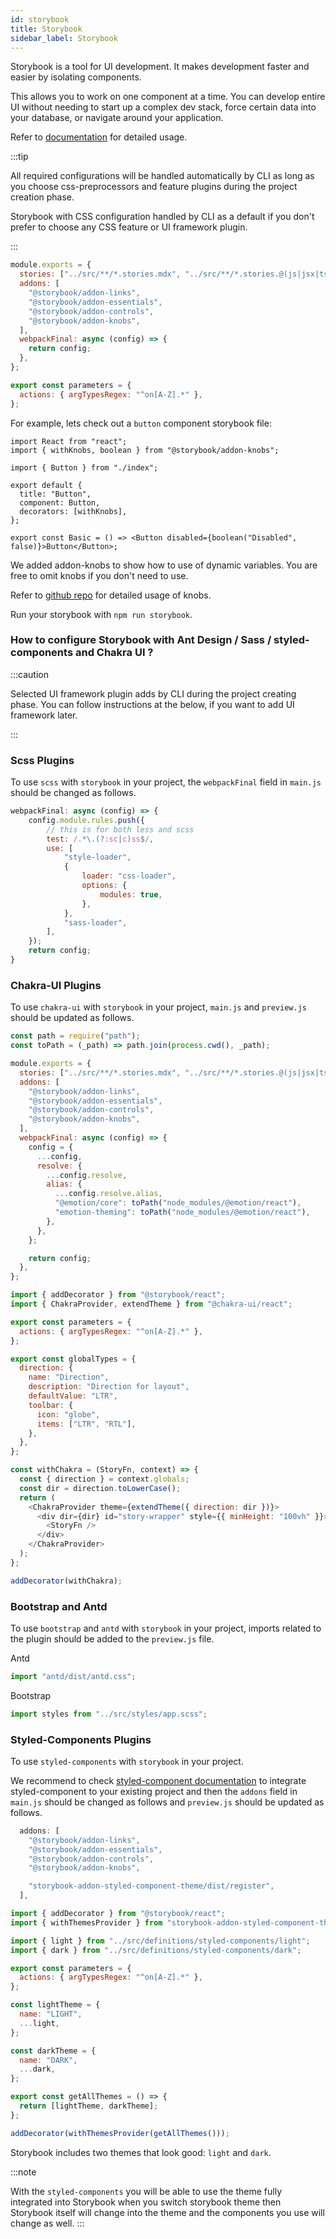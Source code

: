 ```yaml
---
id: storybook
title: Storybook
sidebar_label: Storybook
---
```

  
Storybook is a tool for UI development. It makes development faster and easier by isolating components. 

This allows you to work on one component at a time. You can develop entire UI without needing to start up a complex dev stack, force certain data into your database, or navigate around your application.

Refer to [documentation](https://storybook.js.org/docs/react/get-started/introduction) for detailed usage.

:::tip

All required configurations will be handled automatically by CLI as long as you choose css-preprocessors and feature plugins during the project creation phase.

Storybook with CSS configuration handled by CLI as a default if you don't prefer to choose any CSS feature or UI framework plugin.

:::

```jsx title="storybook/main.js"
module.exports = {
  stories: ["../src/**/*.stories.mdx", "../src/**/*.stories.@(js|jsx|ts|tsx)"],
  addons: [
    "@storybook/addon-links",
    "@storybook/addon-essentials",
    "@storybook/addon-controls",
    "@storybook/addon-knobs",
  ],
  webpackFinal: async (config) => {
    return config;
  },
};
```

```js title="storybook/preview.js"
export const parameters = {
  actions: { argTypesRegex: "^on[A-Z].*" },
};
```

For example, lets check out a `button` component storybook file:

```tsx title="components/button/index.stories.tsx"
import React from "react";
import { withKnobs, boolean } from "@storybook/addon-knobs";

import { Button } from "./index";

export default {
  title: "Button",
  component: Button,
  decorators: [withKnobs],
};

export const Basic = () => <Button disabled={boolean("Disabled", false)}>Button</Button>;
```
We added addon-knobs to show how to use of dynamic variables. You are free to omit knobs if you don't need to use.

Refer to [github repo](https://github.com/storybookjs/storybook/tree/master/addons/knobs) for detailed usage of knobs.

Run your storybook with `npm run storybook`.


### How to configure Storybook with Ant Design / Sass / styled-components and Chakra UI ?

:::caution

Selected UI framework plugin adds by CLI during the project creating phase. You can follow instructions at the below, if you want to add UI framework later.

:::

### Scss Plugins
To use `scss` with `storybook` in your project, the `webpackFinal` field in `main.js` should be changed as follows.

```js title="storybook/main.js"
webpackFinal: async (config) => {
    config.module.rules.push({
        // this is for both less and scss
        test: /.*\.(?:sc|c)ss$/,
        use: [
            "style-loader",
            {
                loader: "css-loader",
                options: {
                    modules: true,
                },
            },
            "sass-loader",
        ],
    });
    return config;
}
```
### Chakra-UI Plugins
To use `chakra-ui` with `storybook` in your project, `main.js` and `preview.js` should be updated as follows.

```jsx title="storybook/main.js"
const path = require("path");
const toPath = (_path) => path.join(process.cwd(), _path);

module.exports = {
  stories: ["../src/**/*.stories.mdx", "../src/**/*.stories.@(js|jsx|ts|tsx)"],
  addons: [
    "@storybook/addon-links",
    "@storybook/addon-essentials",
    "@storybook/addon-controls",
    "@storybook/addon-knobs",
  ],
  webpackFinal: async (config) => {
    config = {
      ...config,
      resolve: {
        ...config.resolve,
        alias: {
          ...config.resolve.alias,
          "@emotion/core": toPath("node_modules/@emotion/react"),
          "emotion-theming": toPath("node_modules/@emotion/react"),
        },
      },
    };

    return config;
  },
};
```

```js title="storybook/preview.js"
import { addDecorator } from "@storybook/react";
import { ChakraProvider, extendTheme } from "@chakra-ui/react";

export const parameters = {
  actions: { argTypesRegex: "^on[A-Z].*" },
};

export const globalTypes = {
  direction: {
    name: "Direction",
    description: "Direction for layout",
    defaultValue: "LTR",
    toolbar: {
      icon: "globe",
      items: ["LTR", "RTL"],
    },
  },
};

const withChakra = (StoryFn, context) => {
  const { direction } = context.globals;
  const dir = direction.toLowerCase();
  return (
    <ChakraProvider theme={extendTheme({ direction: dir })}>
      <div dir={dir} id="story-wrapper" style={{ minHeight: "100vh" }}>
        <StoryFn />
      </div>
    </ChakraProvider>
  );
};

addDecorator(withChakra);
```

### Bootstrap and Antd
To use `bootstrap` and `antd` with `storybook` in your project, imports related to the plugin should be added to the `preview.js` file.

Antd

```js title="storybook/preview.js"
import "antd/dist/antd.css";
```

Bootstrap

```js title="storybook/preview.js"
import styles from "../src/styles/app.scss";
```

### Styled-Components Plugins
To use `styled-components` with `storybook` in your project.

We recommend to check [styled-component documentation](styled-components.md) to integrate styled-component to your existing project and then the `addons` field in `main.js` should be changed as follows and `preview.js` should be updated as follows.

```js title="storybook/main.js"
  addons: [
    "@storybook/addon-links",
    "@storybook/addon-essentials",
    "@storybook/addon-controls",
    "@storybook/addon-knobs",

    "storybook-addon-styled-component-theme/dist/register",
  ],
```

```js title="storybook/preview.js"
import { addDecorator } from "@storybook/react";
import { withThemesProvider } from "storybook-addon-styled-component-theme";

import { light } from "../src/definitions/styled-components/light";
import { dark } from "../src/definitions/styled-components/dark";

export const parameters = {
  actions: { argTypesRegex: "^on[A-Z].*" },
};

const lightTheme = {
  name: "LIGHT",
  ...light,
};

const darkTheme = {
  name: "DARK",
  ...dark,
};

export const getAllThemes = () => {
  return [lightTheme, darkTheme];
};

addDecorator(withThemesProvider(getAllThemes()));
```

Storybook includes two themes that look good: `light` and `dark`.

:::note

With the `styled-components` you will be able to use the theme fully integrated into Storybook when you switch storybook theme then Storybook itself will change into the theme and the components you use will change as well.
:::
